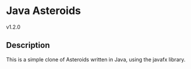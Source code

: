 # Java Asteroids
v1.2.0

## Description
This is a simple clone of Asteroids written in Java, using the javafx library.